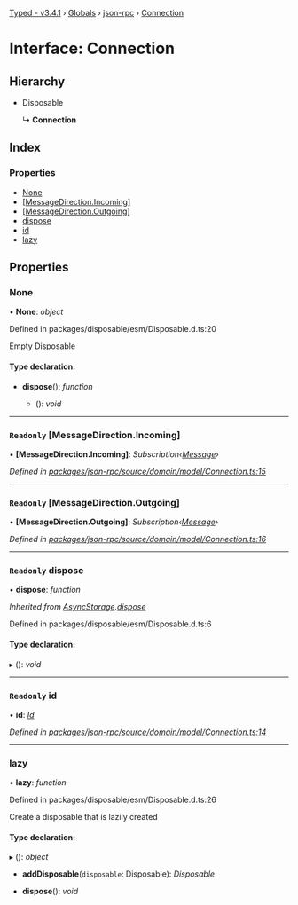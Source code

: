 [Typed - v3.4.1](../README.md) › [Globals](../globals.md) › [json-rpc](../modules/json_rpc.md) › [Connection](json_rpc.connection.md)

# Interface: Connection

## Hierarchy

* Disposable

  ↳ **Connection**

## Index

### Properties

* [None](json_rpc.connection.md#none)
* [[MessageDirection.Incoming]](json_rpc.connection.md#readonly-[messagedirection.incoming])
* [[MessageDirection.Outgoing]](json_rpc.connection.md#readonly-[messagedirection.outgoing])
* [dispose](json_rpc.connection.md#readonly-dispose)
* [id](json_rpc.connection.md#readonly-id)
* [lazy](json_rpc.connection.md#lazy)

## Properties

###  None

• **None**: *object*

Defined in packages/disposable/esm/Disposable.d.ts:20

Empty Disposable

#### Type declaration:

* **dispose**(): *function*

  * (): *void*

___

### `Readonly` [MessageDirection.Incoming]

• **[MessageDirection.Incoming]**: *Subscription‹[Message](../modules/json_rpc.md#message)›*

*Defined in [packages/json-rpc/source/domain/model/Connection.ts:15](https://github.com/TylorS/typed-prelude/blob/cf24d7c0/packages/json-rpc/source/domain/model/Connection.ts#L15)*

___

### `Readonly` [MessageDirection.Outgoing]

• **[MessageDirection.Outgoing]**: *Subscription‹[Message](../modules/json_rpc.md#message)›*

*Defined in [packages/json-rpc/source/domain/model/Connection.ts:16](https://github.com/TylorS/typed-prelude/blob/cf24d7c0/packages/json-rpc/source/domain/model/Connection.ts#L16)*

___

### `Readonly` dispose

• **dispose**: *function*

*Inherited from [AsyncStorage](asyncstorage.asyncstorage-1.md).[dispose](asyncstorage.asyncstorage-1.md#readonly-dispose)*

Defined in packages/disposable/esm/Disposable.d.ts:6

#### Type declaration:

▸ (): *void*

___

### `Readonly` id

• **id**: *[Id](../modules/json_rpc.md#id)*

*Defined in [packages/json-rpc/source/domain/model/Connection.ts:14](https://github.com/TylorS/typed-prelude/blob/cf24d7c0/packages/json-rpc/source/domain/model/Connection.ts#L14)*

___

###  lazy

• **lazy**: *function*

Defined in packages/disposable/esm/Disposable.d.ts:26

Create a disposable that is lazily created

#### Type declaration:

▸ (): *object*

* **addDisposable**(`disposable`: Disposable): *Disposable*

* **dispose**(): *void*
